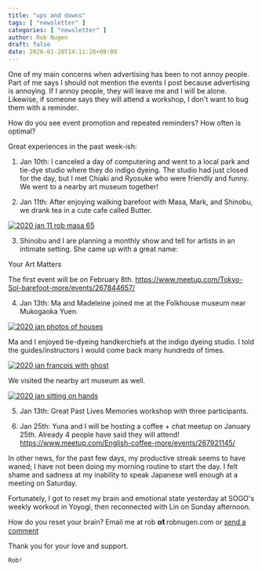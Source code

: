 ```yaml
---
title: "ups and downs"
tags: [ "newsletter" ]
categories: [ "newsletter" ]
author: Rob Nugen
draft: false
date: 2020-01-20T14:11:28+09:00
---
```


One of my main concerns when advertising has been to not annoy people.  Part of me says I should not mention the events I post because advertising is annoying.  If I annoy people, they will leave me and I will be alone.
Likewise, if someone says they will attend a workshop, I don't want to bug them with a reminder.

How do you see event promotion and repeated reminders?  How often is optimal?

Great experiences in the past week-ish:

1. Jan 10th: I canceled a day of computering and went to a local park and tie-dye studio where they do indigo dyeing.  The studio had just closed for the day, but I met Chiaki and Ryosuke who were friendly and funny.  We went to a nearby art museum together!

2. Jan 11th: After enjoying walking barefoot with Masa, Mark, and
Shinobu, we drank tea in a cute cafe called Butter.

[![2020 jan 11 rob masa 65](//b.robnugen.com/blog/2020/thumbs/2020_jan_11_rob_masa_65.jpg)](//b.robnugen.com/blog/2020/2020_jan_11_rob_masa_65.jpg)

3. Shinobu and I are planning a monthly show and tell for artists in an intimate setting.  She came up with a great name:

Your Art Matters

The first event will be on February 8th.  https://www.meetup.com/Tokyo-Sol-barefoot-more/events/267844657/

4. Jan 13th: Ma and Madeleine joined me at the Folkhouse museum near
Mukogaoka Yuen.

[![2020 jan photos of houses](//b.robnugen.com/journal/2020/thumbs/2020_jan_photos_of_houses.jpg)](//b.robnugen.com/journal/2020/2020_jan_photos_of_houses.jpg)

Ma and I enjoyed tie-dyeing handkerchiefs at the indigo dyeing studio.
I told the guides/instructors I would come back many hundreds of
times.

[![2020 jan francois with ghost](//b.robnugen.com/journal/2020/thumbs/2020_jan_francois_with_ghost.jpg)](//b.robnugen.com/journal/2020/2020_jan_francois_with_ghost.jpg)

We visited the nearby art museum as well.

[![2020 jan sitting on hands](//b.robnugen.com/journal/2020/thumbs/2020_jan_sitting_on_hands.jpg)](//b.robnugen.com/journal/2020/2020_jan_sitting_on_hands.jpg)

5. Jan 13th: Great Past Lives Memories workshop with three participants.

6. Jan 25th: Yuna and I will be hosting a coffee + chat meetup on January 25th.  Already 4 people have said they will attend!   https://www.meetup.com/English-coffee-more/events/267921145/

In other news, for the past few days, my productive streak seems to have waned; I have not been doing my morning routine to start the day.  I felt shame and sadness at my inability to speak Japanese well enough at a meeting on Saturday.

Fortunately, I got to reset my brain and emotional state yesterday at SOGO's weekly workout in Yoyogi, then reconnected with Lin on Sunday afternoon.

How do you reset your brain?  Email me at rob **α𝐭** robnugen.com or [send a comment](https://www.robnugen.com/contact/)

Thank you for your love and support.

    Rob!
